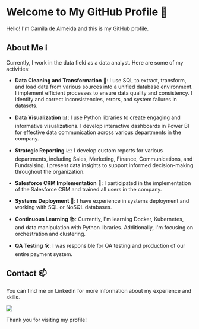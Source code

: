 # Welcome to My GitHub Profile 👋

Hello! I'm Camila de Almeida and this is my GitHub profile.

## About Me ℹ️

Currently, I work in the data field as a data analyst. Here are some of my activities:

- **Data Cleaning and Transformation** 🧹: I use SQL to extract, transform, and load data from various sources into a unified database environment. I implement efficient processes to ensure data quality and consistency. I identify and correct inconsistencies, errors, and system failures in datasets.

- **Data Visualization** 📊: I use Python libraries to create engaging and informative visualizations. I develop interactive dashboards in Power BI for effective data communication across various departments in the company.

- **Strategic Reporting** 📈: I develop custom reports for various departments, including Sales, Marketing, Finance, Communications, and Fundraising. I present data insights to support informed decision-making throughout the organization.

- **Salesforce CRM Implementation** 💼: I participated in the implementation of the Salesforce CRM and trained all users in the company.

- **Systems Deployment** 🚀: I have experience in systems deployment and working with SQL or NoSQL databases.

- **Continuous Learning** 📚: Currently, I'm learning Docker, Kubernetes, and data manipulation with Python libraries. Additionally, I'm focusing on orchestration and clustering.

- **QA Testing** 🛠️: I was responsible for QA testing and production of our entire payment system.   

## Contact 📫

You can find me on LinkedIn for more information about my experience and skills.
<div>
<a href="https://www.linkedin.com/in/camila-de-almeida-dados/" target="_blank"><img loading="lazy" src="https://img.shields.io/badge/-LinkedIn-%230077B5?style=for-the-badge&logo=linkedin&logoColor=white" target="_blank"></a>   
</div>

Thank you for visiting my profile!
